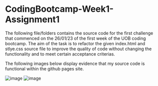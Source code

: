 # CodingBootcamp-Week1-Assignment1


The following file/folders contains the source code for the first challenge that commenced on the 26/01/23 of the first week of the UOB coding bootcamp. The aim of the task is to refactor the given index.html and stlye.css source file to improve the quality of code without changing the functionality and to meet certain acceptance criterias.

The following images below display evidence that my source code is functional within the github pages site.


![image](https://user-images.githubusercontent.com/56829664/216214729-ec310a84-8276-41c8-9087-14e8489a0476.png)
![image](https://user-images.githubusercontent.com/56829664/216214759-14f876f3-627a-4e00-9038-b858c6cb0ae2.png)

